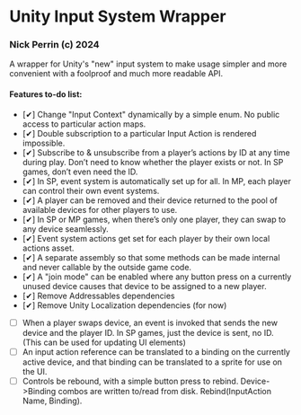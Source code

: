 # Unity Input System Wrapper
### Nick Perrin (c) 2024

A wrapper for Unity's "new" input system to make usage simpler and more convenient with a foolproof and much more readable API.

#### Features to-do list:
- [✔] Change "Input Context" dynamically by a simple enum. No public access to particular action maps.
- [✔] Double subscription to a particular Input Action is rendered impossible.
- [✔] Subscribe to & unsubscribe from a player’s actions by ID at any time during play. Don’t need to know whether the player exists or not. In SP games, don’t even need the ID.
- [✔] In SP, event system is automatically set up for all. In MP, each player can control their own event systems.
- [✔] A player can be removed and their device returned to the pool of available devices for other players to use.
- [✔] In SP or MP games, when there’s only one player, they can swap to any device seamlessly.
- [✔] Event system actions get set for each player by their own local actions asset.
- [✔] A separate assembly so that some methods can be made internal and never callable by the outside game code.
- [✔] A "join mode" can be enabled where any button press on a currently unused device causes that device to be assigned to a new player.
- [✔] Remove Addressables dependencies
- [✔] Remove Unity Localization dependencies (for now)
- [ ] When a player swaps device, an event is invoked that sends the new device and the player ID. In SP games, just the device is sent, no ID. (This can be used for updating UI elements)
- [ ] An input action reference can be translated to a binding on the currently active device, and that binding can be translated to a sprite for use on the UI.
- [ ] Controls be rebound, with a simple button press to rebind. Device->Binding combos are written to/read from disk. Rebind(InputAction Name, Binding).
